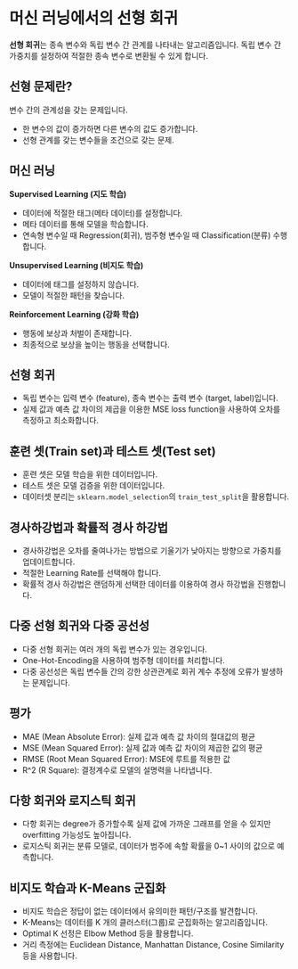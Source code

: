 # 머신 러닝에서의 선형 회귀

**선형 회귀**는 종속 변수와 독립 변수 간 관계를 나타내는 알고리즘입니다. 독립 변수 간 가중치를 설정하여 적절한 종속 변수로 변환될 수 있게 합니다.

## 선형 문제란?

변수 간의 관계성을 갖는 문제입니다.
- 한 변수의 값이 증가하면 다른 변수의 값도 증가합니다.
- 선형 관계를 갖는 변수들을 조건으로 갖는 문제.

## 머신 러닝

**Supervised Learning (지도 학습)**
- 데이터에 적절한 태그(메타 데이터)를 설정합니다.
- 메타 데이터를 통해 모델을 학습합니다.
- 연속형 변수일 때 Regression(회귀), 범주형 변수일 때 Classification(분류) 수행합니다.

**Unsupervised Learning (비지도 학습)**
- 데이터에 태그를 설정하지 않습니다.
- 모델이 적절한 패턴을 찾습니다.

**Reinforcement Learning (강화 학습)**
- 행동에 보상과 처벌이 존재합니다.
- 최종적으로 보상을 높이는 행동을 선택합니다.

## 선형 회귀

- 독립 변수는 입력 변수 (feature), 종속 변수는 출력 변수 (target, label)입니다.
- 실제 값과 예측 값 차이의 제곱을 이용한 MSE loss function을 사용하여 오차를 측정하고 최소화합니다.

## 훈련 셋(Train set)과 테스트 셋(Test set)

- 훈련 셋은 모델 학습을 위한 데이터입니다.
- 테스트 셋은 모델 검증을 위한 데이터입니다.
- 데이터셋 분리는 `sklearn.model_selection`의 `train_test_split`을 활용합니다.

## 경사하강법과 확률적 경사 하강법

- 경사하강법은 오차를 줄여나가는 방법으로 기울기가 낮아지는 방향으로 가중치를 업데이트합니다.
- 적절한 Learning Rate를 선택해야 합니다.
- 확률적 경사 하강법은 랜덤하게 선택한 데이터를 이용하여 경사 하강법을 진행합니다.

## 다중 선형 회귀와 다중 공선성

- 다중 선형 회귀는 여러 개의 독립 변수가 있는 경우입니다.
- One-Hot-Encoding을 사용하여 범주형 데이터를 처리합니다.
- 다중 공선성은 독립 변수들 간의 강한 상관관계로 회귀 계수 추정에 오류가 발생하는 문제입니다.

## 평가

- MAE (Mean Absolute Error): 실제 값과 예측 값 차이의 절대값의 평균
- MSE (Mean Squared Error): 실제 값과 예측 값 차이의 제곱한 값의 평균
- RMSE (Root Mean Squared Error): MSE에 루트를 적용한 값
- R^2 (R Square): 결정계수로 모델의 설명력을 나타냅니다.

## 다항 회귀와 로지스틱 회귀

- 다항 회귀는 degree가 증가할수록 실제 값에 가까운 그래프를 얻을 수 있지만 overfitting 가능성도 높아집니다.
- 로지스틱 회귀는 분류 모델로, 데이터가 범주에 속할 확률을 0~1 사이의 값으로 예측합니다.

## 비지도 학습과 K-Means 군집화

- 비지도 학습은 정답이 없는 데이터에서 유의미한 패턴/구조를 발견합니다.
- K-Means는 데이터를 K 개의 클러스터(그룹)로 군집화하는 알고리즘입니다.
- Optimal K 선정은 Elbow Method 등을 활용합니다.
- 거리 측정에는 Euclidean Distance, Manhattan Distance, Cosine Similarity 등을 사용합니다.

